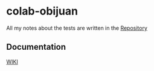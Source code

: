 # colab-obijuan

All my notes about the tests are written in the [Repository](https://github.com/JdeRobot/colab-obijuan/wiki)

## Documentation

[WIKI](https://github.com/JdeRobot/colab-obijuan/wiki)
